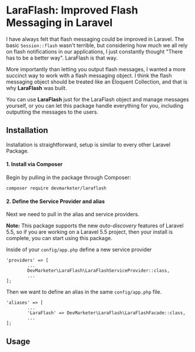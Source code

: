# LaraFlash: Improved Flash Messaging in Laravel

I have always felt that flash messaging could be improved in Laravel. The basic `Session::flash` wasn't terrible, but considering how much we all rely on flash notifications in our applications, I just constantly thought "There has to be a better way". LaraFlash is that way.

More importantly than letting you output flash messages, I wanted a more succinct way to work with a flash messaging object. I think the flash messaging object should be treated like an Eloquent Collection, and that is why **LaraFlash** was built.

You can use **LaraFlash** just for the LaraFlash object and manage messages yourself, or you can let this package handle everything for you, including outputting the messages to the users.

## Installation

Installation is straightforward, setup is similar to every other Laravel Package.

#### 1. Install via Composer

Begin by pulling in the package through Composer:

```
composer require devmarketer/laraflash
```

#### 2. Define the Service Provider and alias

Next we need to pull in the alias and service providers.

**Note:** This package supports the new _auto-discovery_ features of Laravel 5.5, so if you are working on a Laravel 5.5 project, then your install is complete, you can start using this package.

Inside of your `config/app.php` define a new service provider

```
'providers' => [
		...
		DevMarketer\LaraFlash\LaraFlashServiceProvider::class,
		...
];
```

Then we want to define an alias in the same `config/app.php` file.

```
'aliases' => [
		...
		'LaraFlash' => DevMarketer\LaraFlash\LaraFlashFacade::class,
		...
];
```

## Usage
